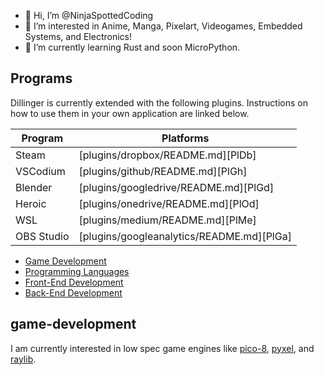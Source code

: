 - 👋 Hi, I’m @NinjaSpottedCoding
- 👀 I’m interested in Anime, Manga, Pixelart, Videogames, Embedded Systems, and Electronics!
- 🌱 I’m currently learning Rust and soon MicroPython.

## Programs

Dillinger is currently extended with the following plugins.
Instructions on how to use them in your own application are linked below.

| Program | Platforms |
| ------ | ------ |
| Steam | [plugins/dropbox/README.md][PlDb] |
| VSCodium | [plugins/github/README.md][PlGh] |
| Blender | [plugins/googledrive/README.md][PlGd] |
| Heroic | [plugins/onedrive/README.md][PlOd] |
| WSL | [plugins/medium/README.md][PlMe] |
| OBS Studio | [plugins/googleanalytics/README.md][PlGa] |

<!---
NinjaSpottedCoding/NinjaSpottedCoding is a ✨ special ✨ repository because its `README.md` (this file) appears on your GitHub profile.
You can click the Preview link to take a look at your changes.
--->


- [Game Development](#game-development)
- [Programming Languages](#programming-languages)
- [Front-End Development](#front-end-development)
- [Back-End Development](#back-end-development)

## game-development
I am currently interested in low spec game engines like [pico-8](https://www.lexaloffle.com/dl/docs/pico-8_manual.html), [pyxel](https://github.com/kitao/pyxel), and [raylib](https://github.com/raysan5/raylib).

